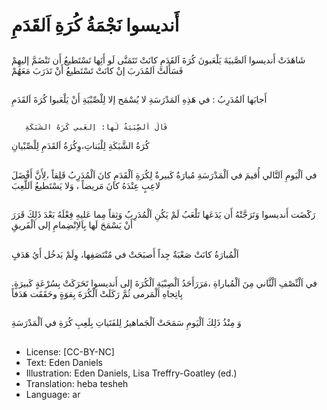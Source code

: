 # أَنديسوا نَجْمَةُ كُرَةِ اَلقَدَمِ 

##
شَاهَدَتْ أَنديسوا اَلصَّبيَةَ يَلْعَبونَ كُرَةَ اَلقَدَمِ 
 كانَتْ تَتَمَنَّى لَو أَنَِها تَسْتَطيعُ أَن تَنْضَمَّ إليهِمْ
   فَسَأَلَتْ اَلمُدَربَ إنْ كانَتْ تَسْتَطيعُ أَنْ تَدَرَبَ مَعَهُمْ


##
أَجابَها اَلمُدَرِبُ : في هَذِهِ اَلمَدْرَسَةِ لا يُسْمَح إلا لِلْصِّبْيَةِ أَنْ يَلْعَبوا كُرَةَ اَلقَدَمِ

##
       قَالَ اَلصِّبَيَةُ لَها: اِلعَبي كُرَةَ الشَبَكَةِ   
   كُرَةُ الشَّبَكَةِ لِلْبَناتِ،وِكُرَةُ اَلقَدَمِ لِلْصِّبْيانِ  

##
في اَلْيَومِ اَلتَّالي أُقيمَ في اَلْمَدْرَسَةِ مُبارَةُ كَبيرةٌ لِكُرَةِ اَلْقَدَمِ
 كانَ اَلْمُدَرِبُ قَلِقاً ،لِأَنَّ أَفْضَلَ لاعِبٍ عِنْدَهُ كانَ مَريضاً ، وَلا يَسْتَطيعُ اَللَّعِبَ

##
  رَكَََضَت أَنديسوا وَتَرَجَّتْهُ أَن يَدَعَها تَلْعَبُ
 لَمْ يَكُنِ اَلْمُدَرِبُ وَثِقاً مِما عَليهِ فِعْلَهُ
 بَعْدَ ذَلِكَ قَرَرَ أَنْ يَسْمَحَ لَها بِاَلاِنْضِمامِ إلى اَلْفَريقِ 

##
 اَلْمُبارَةُ كانَتْ صَعْبَةٌ جِداً
 أَصبَحَتْ في مُنْتَصَفِها، وِلَمْ يَدخُل أَيُ هَدَفٍ 

##
 .في اَلْنِّصْفِ اَلْثَّاني مِنَ اَلْمُباراةِ ،مَرَرَأَحَدُ اَلْصِبْيَةِ اَلْكُرَةَ إلى أَنديسوا
 تَحَرَكَتْ بِسُرْعَةٍ كَبيرَةٍ بِاتِجاهِ اَلْمَرمى 
ثُمَّ رَكَلَتْ اَلْكُرَةَ بِقوَةٍ وحَقَقَت هَدَفاً

##
 وَ مِنْذُ ذَلِكَ اَلْيَومِ سَمَحَتْ اَلْجَماهيرُ لِلفَتَياتِ بِلَعِبِ كُرَةِ في اَلْمَدْرَسَةِ

##
* License: [CC-BY-NC]
* Text: Eden Daniels
* Illustration: Eden Daniels, Lisa Treffry-Goatley (ed.)
* Translation: heba tesheh
* Language: ar
